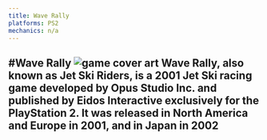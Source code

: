 ```yaml
---
title: Wave Rally
platforms: PS2
mechanics: n/a
---
```

#Wave Rally
![game cover art](//images.igdb.com/igdb/image/upload/t_thumb/pxgzp1qoswewoskj3skz.jpg "Logo Title Text 1")
Wave Rally, also known as Jet Ski Riders, is a 2001 Jet Ski racing game developed by Opus Studio Inc. and published by Eidos Interactive exclusively for the PlayStation 2. It was released in North America and Europe in 2001, and in Japan in 2002
-
